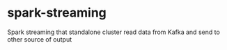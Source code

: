 # spark-streaming
Spark streaming that standalone cluster read data from Kafka and send to other source of output
